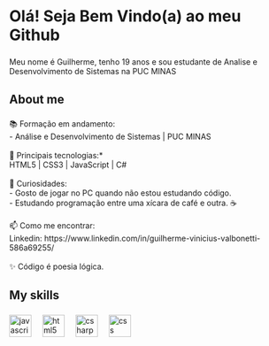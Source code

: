 <h1 align="left">Olá! Seja Bem Vindo(a) ao meu Github</h1>

###

<p align="left">Meu nome é Guilherme, tenho 19 anos e sou estudante de Analise e Desenvolvimento de Sistemas na PUC MINAS</p>

###

<h2 align="left">About me</h2>

###

<p align="left">📚 Formação em andamento:<br>- Análise e Desenvolvimento de Sistemas | PUC MINAS  <br><br>🎯 Principais tecnologias:* <br>HTML5 | CSS3 | JavaScript | C#  <br><br>🎲 Curiosidades:<br>- Gosto de jogar no PC quando não estou estudando código.<br>- Estudando programação entre uma xícara de café e outra. ☕<br><br>📫 Como me encontrar:<br>Linkedin: https://www.linkedin.com/in/guilherme-vinicius-valbonetti-586a69255/<br><br>✨ Código é poesia lógica.</p>

###

<h2 align="left">My skills</h2>

###

<div align="left">
  <img src="https://cdn.jsdelivr.net/gh/devicons/devicon/icons/javascript/javascript-original.svg" height="40" alt="javascript logo"  />
  <img width="12" />
  <img src="https://cdn.jsdelivr.net/gh/devicons/devicon/icons/html5/html5-original.svg" height="40" alt="html5 logo"  />
  <img width="12" />
  <img src="https://cdn.jsdelivr.net/gh/devicons/devicon/icons/csharp/csharp-original.svg" height="40" alt="csharp logo"  />
  <img width="12" />
  <img src="https://cdn.jsdelivr.net/gh/devicons/devicon/icons/css3/css3-original.svg" height="40" alt="css logo"  />
</div>

###
